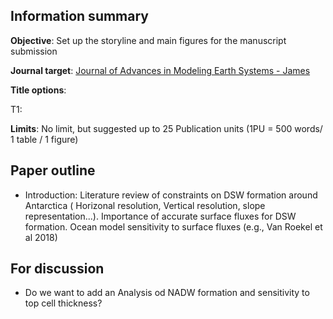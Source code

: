 ## Information summary
**Objective**: Set up the storyline and main figures for the manuscript submission

**Journal target**: [Journal of Advances in Modeling Earth Systems - James](https://agupubs.onlinelibrary.wiley.com/hub/journal/19422466/aims-and-scope/read-full-aims-and-scope)

**Title options**:

T1:

**Limits**: No limit, but suggested up to 25 Publication units (1PU = 500 words/ 1 table / 1 figure)

## Paper outline

- Introduction:
Literature review of constraints on DSW formation around Antarctica ( Horizonal resolution, Vertical resolution, slope representation...). Importance of accurate surface fluxes for DSW formation. Ocean model sensitivity to surface fluxes (e.g., Van Roekel et al 2018)


## For discussion
- Do we want to add an Analysis od NADW formation and sensitivity to top cell thickness?
